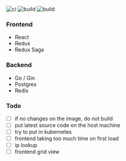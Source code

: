 ![ci](https://github.com/tahsinature/tahsin.us/actions/workflows/ci.yml/badge.svg)
![build](https://img.shields.io/docker/image-size/tahsinature/me-front?label=frontend-image)
![build](https://img.shields.io/docker/image-size/tahsinature/me-back?label=backend-image)

### Frontend

- React
- Redux
- Redux Saga

### Backend

- Go / Gin
- Postgres
- Redis

### Todo

- [ ] if no changes on the image, do not build
- [ ] put latest source code on the host machine
- [ ] try to put in kubernetes
- [ ] frontend taking too much time on first load
- [ ] ip lookup
- [ ] frontend grid view

